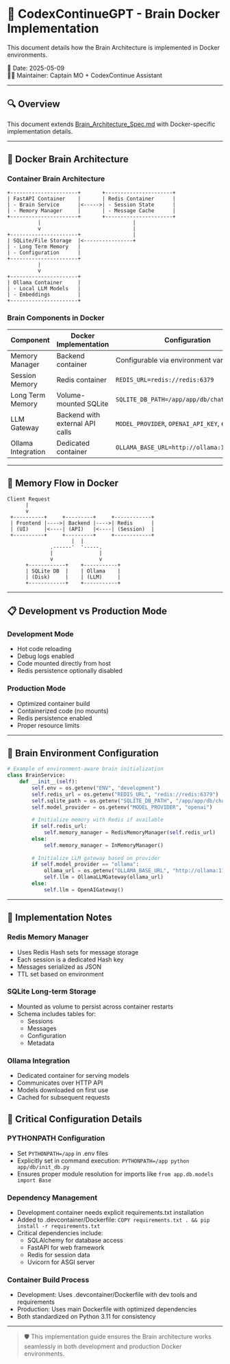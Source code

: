 # 🐳 CodexContinueGPT - Brain Docker Implementation

This document details how the Brain Architecture is implemented in Docker environments.

📅 Date: 2025-05-09  
👨‍✈️ Maintainer: Captain MO + CodexContinue Assistant  

---

## 🔍 Overview

This document extends [Brain_Architecture_Spec.md](Brain_Architecture_Spec.md) with Docker-specific implementation details.

---

## 🐳 Docker Brain Architecture

### Container Brain Architecture

```
+----------------------+       +----------------------+
| FastAPI Container    |       | Redis Container      |
| - Brain Service      |<----->| - Session State      |
| - Memory Manager     |       | - Message Cache      |
+----------------------+       +----------------------+
          |                              |
          v                              |
+----------------------+                 |
| SQLite/File Storage  |<----------------+
| - Long Term Memory   |
| - Configuration      |
+----------------------+
          |
          v
+----------------------+
| Ollama Container     |
| - Local LLM Models   |
| - Embeddings         |
+----------------------+
```

### Brain Components in Docker

| Component | Docker Implementation | Configuration |
|-----------|----------------------|---------------|
| Memory Manager | Backend container | Configurable via environment variables |
| Session Memory | Redis container | `REDIS_URL=redis://redis:6379` |
| Long Term Memory | Volume-mounted SQLite | `SQLITE_DB_PATH=/app/app/db/chat_memory.db` |
| LLM Gateway | Backend with external API calls | `MODEL_PROVIDER`, `OPENAI_API_KEY`, etc. |
| Ollama Integration | Dedicated container | `OLLAMA_BASE_URL=http://ollama:11434` |

---

## 🔄 Memory Flow in Docker

```text
Client Request
      |
      v
 +----------+     +---------+     +------------+
 | Frontend |---->| Backend |---->| Redis      |
 | (UI)     |<----| (API)   |<----| (Session)  |
 +----------+     +---------+     +------------+
                     |  |
              .------'  '-----.
              |               |
              v               v
      +------------+    +-----------+
      | SQLite DB  |    | Ollama    |
      | (Disk)     |    | (LLM)     |
      +------------+    +-----------+
```

---

## 📋 Development vs Production Mode

### Development Mode
- Hot code reloading
- Debug logs enabled
- Code mounted directly from host
- Redis persistence optionally disabled

### Production Mode
- Optimized container build
- Containerized code (no mounts)
- Redis persistence enabled
- Proper resource limits

---

## 🧠 Brain Environment Configuration

```python
# Example of environment-aware brain initialization
class BrainService:
    def __init__(self):
        self.env = os.getenv("ENV", "development")
        self.redis_url = os.getenv("REDIS_URL", "redis://redis:6379")
        self.sqlite_path = os.getenv("SQLITE_DB_PATH", "/app/app/db/chat_memory.db")
        self.model_provider = os.getenv("MODEL_PROVIDER", "openai")
        
        # Initialize memory with Redis if available
        if self.redis_url:
            self.memory_manager = RedisMemoryManager(self.redis_url)
        else:
            self.memory_manager = InMemoryManager()
            
        # Initialize LLM gateway based on provider
        if self.model_provider == "ollama":
            ollama_url = os.getenv("OLLAMA_BASE_URL", "http://ollama:11434")
            self.llm = OllamaLLMGateway(ollama_url)
        else:
            self.llm = OpenAIGateway()
```

---

## 🚀 Implementation Notes

### Redis Memory Manager
- Uses Redis Hash sets for message storage
- Each session is a dedicated Hash key
- Messages serialized as JSON
- TTL set based on environment

### SQLite Long-term Storage
- Mounted as volume to persist across container restarts
- Schema includes tables for:
  - Sessions
  - Messages
  - Configuration
  - Metadata

### Ollama Integration
- Dedicated container for serving models
- Communicates over HTTP API
- Models downloaded on first use
- Cached for subsequent requests

## 🔧 Critical Configuration Details

### PYTHONPATH Configuration
- Set `PYTHONPATH=/app` in .env files
- Explicitly set in command execution: `PYTHONPATH=/app python app/db/init_db.py`
- Ensures proper module resolution for imports like `from app.db.models import Base`

### Dependency Management
- Development container needs explicit requirements.txt installation
- Added to .devcontainer/Dockerfile: `COPY requirements.txt . && pip install -r requirements.txt`
- Critical dependencies include:
  - SQLAlchemy for database access
  - FastAPI for web framework
  - Redis for session data
  - Uvicorn for ASGI server

### Container Build Process
- Development: Uses .devcontainer/Dockerfile with dev tools and requirements
- Production: Uses main Dockerfile with optimized dependencies
- Both standardized on Python 3.11 for consistency

---

> 🛡️ This implementation guide ensures the Brain architecture works seamlessly in both development and production Docker environments.
